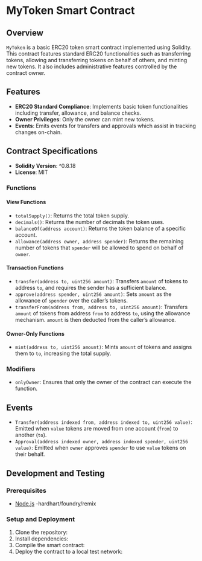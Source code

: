 # MyToken Smart Contract

## Overview
`MyToken` is a basic ERC20 token smart contract implemented using Solidity. This contract features standard ERC20 functionalities such as transferring tokens, allowing and transferring tokens on behalf of others, and minting new tokens. It also includes administrative features controlled by the contract owner.

## Features

- **ERC20 Standard Compliance**: Implements basic token functionalities including transfer, allowance, and balance checks.
- **Owner Privileges**: Only the owner can mint new tokens.
- **Events**: Emits events for transfers and approvals which assist in tracking changes on-chain.

## Contract Specifications

- **Solidity Version**: ^0.8.18
- **License**: MIT

### Functions

#### View Functions

- `totalSupply()`: Returns the total token supply.
- `decimals()`: Returns the number of decimals the token uses.
- `balanceOf(address account)`: Returns the token balance of a specific account.
- `allowance(address owner, address spender)`: Returns the remaining number of tokens that `spender` will be allowed to spend on behalf of `owner`.

#### Transaction Functions

- `transfer(address to, uint256 amount)`: Transfers `amount` of tokens to address `to`, and requires the sender has a sufficient balance.
- `approve(address spender, uint256 amount)`: Sets `amount` as the allowance of `spender` over the caller’s tokens.
- `transferFrom(address from, address to, uint256 amount)`: Transfers `amount` of tokens from address `from` to address `to`, using the allowance mechanism. `amount` is then deducted from the caller’s allowance.

#### Owner-Only Functions

- `mint(address to, uint256 amount)`: Mints `amount` of tokens and assigns them to `to`, increasing the total supply.

### Modifiers

- `onlyOwner`: Ensures that only the owner of the contract can execute the function.

## Events

- `Transfer(address indexed from, address indexed to, uint256 value)`: Emitted when `value` tokens are moved from one account (`from`) to another (`to`).
- `Approval(address indexed owner, address indexed spender, uint256 value)`: Emitted when `owner` approves `spender` to use `value` tokens on their behalf.

## Development and Testing

### Prerequisites

- [Node.js](https://nodejs.org/)
-hardhart/foundry/remix

### Setup and Deployment

1. Clone the repository:
2. Install dependencies:
3. Compile the smart contract:
4. Deploy the contract to a local test network:
